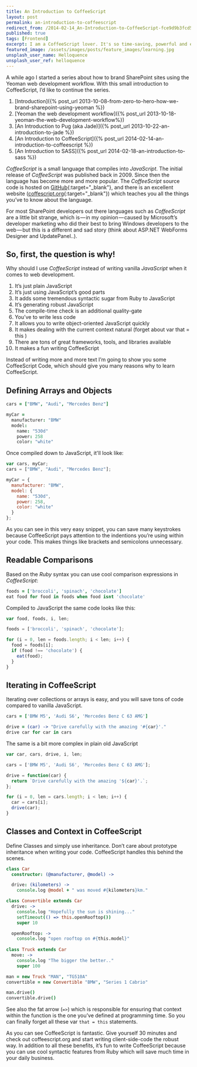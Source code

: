 ```yaml
---
title: An Introduction to CoffeeScript
layout: post
permalink: an-introduction-to-coffeescript
redirect_from: /2014-02-14_An-Introduction-to-CoffeeScript-fce9d9b3fcd5
published: true
tags: [Frontend]
excerpt: I am a CoffeeScript lover. It's so time-saving, powerful and efficient. If you want to build robust frontend stuff, you should also start with CoffeeScript. This article provides a bunch of basic stuff for new CoffeeScript devs.
featured_image: /assets/images/posts/feature_images/learning.jpg
unsplash_user_name: Helloquence
unsplash_user_ref: helloquence
---
```


A while ago I started a series about how to brand SharePoint sites using the Yeoman web development workflow. With this small introduction to CoffeeScript, I’d like to continue the series.

1. [Introduction]({% post_url 2013-10-08-from-zero-to-hero-how-we-brand-sharepoint-using-yeoman %})
2. [Yeoman the web development workflow]({% post_url 2013-10-18-yeoman-the-web-development-workflow%})
3. [An Introduction to Pug (aka Jade)]({% post_url  2013-10-22-an-introduction-to-jade %})
4. [An Introduction to CoffeeScript]({% post_url 2014-02-14-an-introduction-to-coffeescript %})
5. [An Introduction to SASS]({% post_url 2014-02-18-an-introduction-to-sass %})

*CoffeeScript* is a small language that compiles into *JavaScript*. The initial release of *CoffeeScript* was published back in 2009. Since then the language has become more and more popular. The *CoffeeScript* source code is hosted on [GitHub](https://github.com/jashkenas/coffee-script){:target="_blank"}, and there is an excellent website ([coffescript.org](http://coffeescript.org){:target="_blank"}) which teaches you all the things you’ve to know about the language.

For most SharePoint developers out there languages such as *CoffeeScript* are a little bit strange, which is — in my opinion — caused by Microsoft’s developer marketing who did their best to bring Windows developers to the web — but this is a different and sad story (think about ASP.NET WebForms Designer and UpdatePanel..).

## So, first, the question is why!

Why should I use *CoffeeScript* instead of writing vanilla *JavaScript* when it comes to web development.

1. It’s just plain JavaScript
2. It’s just using JavaScript’s good parts
3. It adds some tremendous syntactic sugar from Ruby to JavaScript
4. It’s generating robust JavaScript
5. The compile-time check is an additional quality-gate
6. You’ve to write less code
7. It allows you to write object-oriented JavaScript quickly
8. It makes dealing with the current context natural (forget about var that = this )
9. There are tons of great frameworks, tools, and libraries available
10. It makes a fun writing CoffeeScript

Instead of writing more and more text I’m going to show you some CoffeeScript Code, which should give you many reasons why to learn CoffeeScript.

## Defining Arrays and Objects

```coffeescript
cars = ["BMW", "Audi", "Mercedes Benz"]

myCar = 
  manufacturer: "BMW"
  model: 
    name: "530d"
    power: 258
    color: "white"

```

Once compiled down to JavaScript, it'll look like:

```javascript
var cars, myCar;
cars = ["BMW", "Audi", "Mercedes Benz"];

myCar = {
  manufacturer: "BMW",
  model: {
    name: "530d",
    power: 258,
    color: "white"
  }
};

```

As you can see in this very easy snippet, you can save many keystrokes because CoffeeScript pays attention to the indentions you’re using within your code. This makes things like brackets and semicolons unnecessary. 

## Readable Comparisons

Based on the *Ruby* syntax you can use cool comparison expressions in *CoffeeScript*:

```coffeescript
foods = ['broccoli', 'spinach', 'chocolate']
eat food for food in foods when food isnt 'chocolate'

```

Compiled to JavaScript the same code looks like this:

```javascript
var food, foods, i, len;

foods = ['broccoli', 'spinach', 'chocolate'];

for (i = 0, len = foods.length; i < len; i++) {
  food = foods[i];
  if (food !== 'chocolate') {
    eat(food);
  }
}

```


## Iterating in CoffeeScript

Iterating over collections or arrays is easy, and you will save tons of code compared to vanilla JavaScript.

```coffeescript
cars = ['BMW M5', 'Audi S6', 'Mercedes Benz C 63 AMG']

drive = (car) -> "Drive carefully with the amazing '#{car}'."
drive car for car in cars

```

The same is a bit more complex in plain old JavaScript

```javascript
var car, cars, drive, i, len;

cars = ['BMW M5', 'Audi S6', 'Mercedes Benz C 63 AMG'];

drive = function(car) {
  return `Drive carefully with the amazing '${car}'.`;
};

for (i = 0, len = cars.length; i < len; i++) {
  car = cars[i];
  drive(car);
}

```

## Classes and Context in CoffeeScript

Define Classes and simply use inheritance. Don’t care about prototype inheritance when writing your code. CoffeeScript handles this behind the scenes.

```coffeescript
class Car
  constructor: (@manufacturer, @model) ->

  drive: (kilometers) ->
    console.log @model + " was moved #{kilometers}km."

class Convertible extends Car
  drive: ->
    console.log "Hopefully the sun is shining..."
    setTimeout(() => this.openRooftop())
    super 10

  openRooftop: ->
    console.log "open rooftop on #{this.model}"
    
class Truck extends Car
  move: ->
    console.log "The bigger the better.."
    super 100

man = new Truck "MAN", "TG510A"
convertible = new Convertible "BMW", "Series 1 Cabrio"

man.drive()
convertible.drive()

```

See also the fat arrow (`=>`) which is responsible for ensuring that context within the function is the one you’ve defined at programming time. So you can finally forget all these var `that = this` statements.

As you can see CoffeeScript is fantastic. Give yourself 30 minutes and check out coffeescript.org and start writing client-side-code the robust way. In addition to all these benefits, it’s fun to write CoffeeScript because you can use cool syntactic features from Ruby which will save much time in your daily business.


